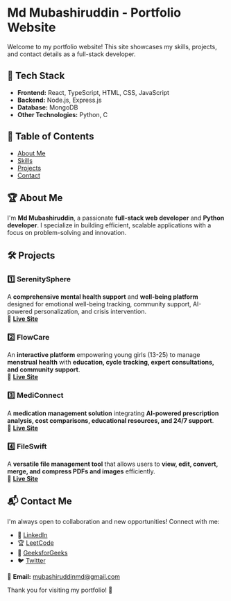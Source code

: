 # Md Mubashiruddin - Portfolio Website

Welcome to my portfolio website! This site showcases my skills, projects, and contact details as a full-stack developer.

## 🚀 Tech Stack

- **Frontend:** React, TypeScript, HTML, CSS, JavaScript  
- **Backend:** Node.js, Express.js  
- **Database:** MongoDB  
- **Other Technologies:** Python, C  

## 📌 Table of Contents

- [About Me](#about-me)
- [Skills](#skills)
- [Projects](#projects)
- [Contact](#contact)

## 🏆 About Me

I'm **Md Mubashiruddin**, a passionate **full-stack web developer** and **Python developer**. I specialize in building efficient, scalable applications with a focus on problem-solving and innovation.

## 🛠️ Projects

### 1️⃣ **SerenitySphere**  
A **comprehensive mental health support** and **well-being platform** designed for emotional well-being tracking, community support, AI-powered personalization, and crisis intervention.  
🔗 **[Live Site](https://serenity-sphere-beta.vercel.app/)**

### 2️⃣ **FlowCare**  
An **interactive platform** empowering young girls (13-25) to manage **menstrual health** with **education, cycle tracking, expert consultations, and community support**.  
🔗 **[Live Site](https://flow-care.vercel.app/)**

### 3️⃣ **MediConnect**  
A **medication management solution** integrating **AI-powered prescription analysis, cost comparisons, educational resources, and 24/7 support**.  
🔗 **[Live Site](https://medi-connect-delta.vercel.app/)**

### 4️⃣ **FileSwift**  
A **versatile file management tool** that allows users to **view, edit, convert, merge, and compress PDFs and images** efficiently.  
🔗 **[Live Site](https://file-swift.vercel.app/)**

## 📬 Contact Me

I'm always open to collaboration and new opportunities! Connect with me:  

- 🔗 [LinkedIn](https://www.linkedin.com/in/md-mubashiruddin)    
- 🏆 [LeetCode](https://leetcode.com/u/mubashirx/)  
- 📖 [GeeksforGeeks](https://www.geeksforgeeks.org/user/mubashirx/)  
- 🐦 [Twitter](https://twitter.com/amaanx_6)  

📩 **Email:** mubashiruddinmd@gmail.com  

Thank you for visiting my portfolio! 🚀

